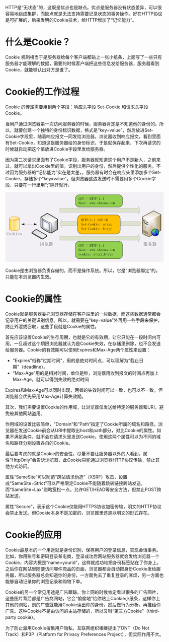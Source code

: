 HTTP是“无状态”的，这既是优点也是缺点。优点是服务器没有状态差异，可以很容易地组成集群，而缺点就是无法支持需要记录状态的事务操作。好在HTTP协议是可扩展的，后来发明的Cookie技术，给HTTP增加了“记忆能力”。

# 什么是Cookie？

Cookie 机制相当于是服务器给每个客户端都贴上一张小纸条，上面写了一些只有服务器才能理解的数据，需要的时候客户端把这些信息发给服务器，服务器看到Cookie，就能够认出对方是谁了。

# Cookie的工作过程

Cookie 的传递需要用到两个字段：响应头字段 Set-Cookie 和请求头字段 Cookie。

当用户通过浏览器第一次访问服务器的时候，服务器肯定是不知道他的身份的。所以，就要创建一个独特的身份标识数据，格式是“key=value”，然后放进Set-Cookie字段里，随着响应报文一同发给浏览器。浏览器收到响应报文，看到里面有Set-Cookie，知道这是服务器给的身份标识，于是就保存起来，下次再请求的时候就自动把这个值放进Cookie字段里发给服务器。

因为第二次请求里面有了Cookie字段，服务器就知道这个用户不是新人，之前来过，就可以拿出Cookie里的值，识别出用户的身份，然后提供个性化的服务。不过因为服务器的“记忆能力”实在是太差，，服务器有时会在响应头里添加多个Set-Cookie，存储多个“key=value”。但浏览器这边发送时不需要用多个Cookie字段，只要在一行里用“;”隔开就行。

![](./img/cookies.png)

Cookie是由浏览器负责存储的，而不是操作系统。所以，它是“浏览器绑定”的，只能在本浏览器内生效。

# Cookie的属性

Cookie就是服务器委托浏览器存储在客户端里的一些数据，而这些数据通常都会记录用户的关键识别信息。所以，就需要在“key=value”外再用一些手段来保护，防止外泄或窃取，这些手段就是Cookie的属性。

首先应该设置Cookie的生存周期，也就是它的有效期，让它只能在一段时间内可用，一旦超过这个期限浏览器就认为是Cookie失效，在存储里删除，也不会发送给服务器。Cookie的有效期可以使用Expires和Max-Age两个属性来设置：

- “Expires”俗称“过期时间”，用的是绝对时间点，可以理解为“截止日期”（deadline）。
- “Max-Age”用的是相对时间，单位是秒，浏览器用收到报文的时间点再加上Max-Age，就可以得到失效的绝对时间

Expires和Max-Age可以同时出现，两者的失效时间可以一致，也可以不一致，但浏览器会优先采用Max-Age计算失效期。

其次，我们需要设置Cookie的作用域，让浏览器仅发送给特定的服务器和URI，避免被其他网站盗用。

作用域的设置比较简单，“Domain”和“Path”指定了Cookie所属的域名和路径，浏览器在发送Cookie前会从URI中提取出host和path部分，对比Cookie的属性。如果不满足条件，就不会在请求头里发送Cookie。使用这两个属性可以为不同的域名和路径分别设置各自的Cookie。

最后要考虑的就是Cookie的安全性，尽量不要让服务器以外的人看到，属性“HttpOnly”会告诉浏览器，此Cookie只能通过浏览器HTTP协议传输，禁止其他方式访问。

属性“SameSite”可以防范“跨站请求伪造”（XSRF）攻击，设置成“SameSite=Strict”可以严格限定Cookie不能随着跳转链接跨站发送，而“SameSite=Lax”则略宽松一点，允许GET/HEAD等安全方法，但禁止POST跨站发送。

属性“Secure”，表示这个Cookie仅能用HTTPS协议加密传输，明文的HTTP协议会禁止发送。但Cookie本身不是加密的，浏览器里还是以明文的形式存在。

# Cookie的应用

Cookie最基本的一个用途就是身份识别，保存用户的登录信息，实现会话事务。比如，你用账号和密码登录某电商，登录成功后网站服务器就会发给浏览器一个Cookie，内容大概是“name=yourid”，这样就成功地把身份标签贴在了你身上。之后你在网站里随便访问哪件商品的页面，浏览器都会自动把身份Cookie发给服务器，所以服务器总会知道你的身份，一方面免去了重复登录的麻烦，另一方面也能够自动记录你的浏览记录和购物下单。

Cookie的另一个常见用途是广告跟踪。你上网的时候肯定看过很多的广告图片，这些图片背后都是广告商网站，它会“偷偷地”给你贴上Cookie小纸条，这样你上其他的网站，别的广告就能用Cookie读出你的身份，然后做行为分析，再推给你广告。这种Cookie不是由访问的主站存储的，所以又叫“第三方Cookie”（third-party cookie）。

为了防止滥用Cookie搜集用户隐私，互联网组织相继提出了DNT（Do Not Track）和P3P（Platform for Privacy Preferences Project），但实际作用不大。